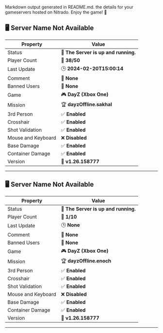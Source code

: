 Markdown output generated in README.md.
the details for your gameservers hosted on Nitrado. Enjoy the game! 🎉

## 🖥️ **Server Name Not Available**

| **Property**         | **Value**                   |
|----------------------|------------------------------|
| Status | 🔵 **The Server is up and running.** |
| Player Count | 👥 **38/50** |
| Last Update | 🕒 **2024-02-20T15:00:14** |
| Comment | 💬 **None** |
| Banned Users | 🚫 **None** |
| Game | 🎮 **DayZ (Xbox One)** |
| Mission | 🏆 **dayzOffline.sakhal** |
| 3rd Person | ✅ **Enabled** |
| Crosshair | ✅ **Enabled** |
| Shot Validation | ✅ **Enabled** |
| Mouse and Keyboard | ❌ **Disabled** |
| Base Damage | ✅ **Enabled** |
| Container Damage | ✅ **Enabled** |
| Version | 📅 **v1.26.158777** |

---

## 🖥️ **Server Name Not Available**

| **Property**         | **Value**                   |
|----------------------|------------------------------|
| Status | 🔵 **The Server is up and running.** |
| Player Count | 👥 **1/10** |
| Last Update | 🕒 **None** |
| Comment | 💬 **None** |
| Banned Users | 🚫 **None** |
| Game | 🎮 **DayZ (Xbox One)** |
| Mission | 🏆 **dayzOffline.enoch** |
| 3rd Person | ✅ **Enabled** |
| Crosshair | ✅ **Enabled** |
| Shot Validation | ✅ **Enabled** |
| Mouse and Keyboard | ❌ **Disabled** |
| Base Damage | ✅ **Enabled** |
| Container Damage | ✅ **Enabled** |
| Version | 📅 **v1.26.158777** |

---

